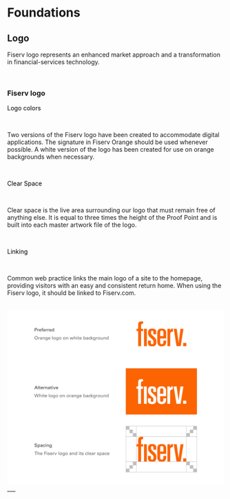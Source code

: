 # Foundations

## Logo

Fiserv logo represents an enhanced market approach and a transformation in financial-services technology.

</br>

### Fiserv logo

<font color="black">Logo colors</font>

</br>

Two versions of the Fiserv logo have been created to accommodate digital applications. The signature in Fiserv Orange should be used whenever possible. A white version of the logo has been created for use on orange backgrounds when necessary.

</br>

<font color="black">Clear Space</font>

</br>

Clear space is the live area surrounding our logo that must remain free of anything else. It is equal to three times the height of the Proof Point and is built into each master artwork file of the logo.

</br>

<font color="black">Linking</font>

</br>

Common web practice links the main logo of a site to the homepage, providing visitors with an easy and consistent return home. When using the Fiserv logo, it should be linked to Fiserv.com.

</br>

<img src="../../assets/images/foundations/logo-fiserv.jpg" alt="spacing" width="752"/>
___
